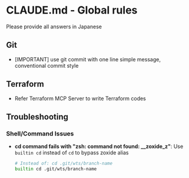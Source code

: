 # CLAUDE.md - Global rules

Please provide all answers in Japanese

## Git

 - [IMPORTANT] use git commit with one line simple message, conventional commit style

 ## Terraform

 - Refer Terraform MCP Server to write Terraform codes

## Troubleshooting

### Shell/Command Issues

- **cd command fails with "zsh: command not found: \_\_zoxide_z"**: Use `builtin cd` instead of `cd` to bypass zoxide alias
  ```bash
  # Instead of: cd .git/wts/branch-name
  builtin cd .git/wts/branch-name
  ```
